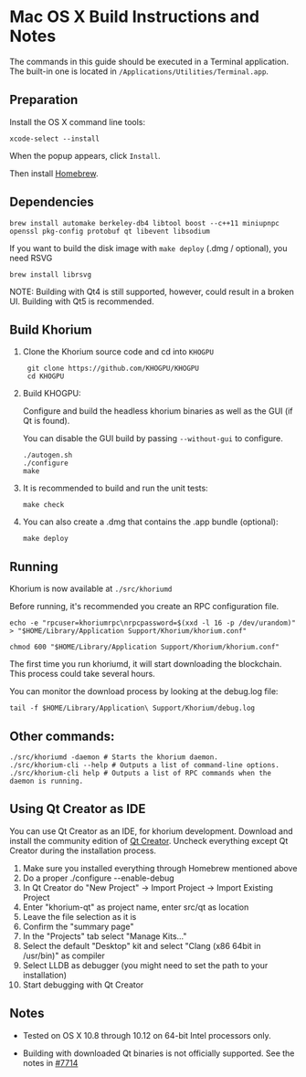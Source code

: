 Mac OS X Build Instructions and Notes
====================================
The commands in this guide should be executed in a Terminal application.
The built-in one is located in `/Applications/Utilities/Terminal.app`.

Preparation
-----------
Install the OS X command line tools:

`xcode-select --install`

When the popup appears, click `Install`.

Then install [Homebrew](https://brew.sh).

Dependencies
----------------------

    brew install automake berkeley-db4 libtool boost --c++11 miniupnpc openssl pkg-config protobuf qt libevent libsodium

If you want to build the disk image with `make deploy` (.dmg / optional), you need RSVG

    brew install librsvg

NOTE: Building with Qt4 is still supported, however, could result in a broken UI. Building with Qt5 is recommended.

Build Khorium
------------------------

1. Clone the Khorium source code and cd into `KHOGPU`

        git clone https://github.com/KHOGPU/KHOGPU
        cd KHOGPU

2.  Build KHOGPU:

    Configure and build the headless khorium binaries as well as the GUI (if Qt is found).

    You can disable the GUI build by passing `--without-gui` to configure.

        ./autogen.sh
        ./configure
        make

3.  It is recommended to build and run the unit tests:

        make check

4.  You can also create a .dmg that contains the .app bundle (optional):

        make deploy

Running
-------

Khorium is now available at `./src/khoriumd`

Before running, it's recommended you create an RPC configuration file.

    echo -e "rpcuser=khoriumrpc\nrpcpassword=$(xxd -l 16 -p /dev/urandom)" > "$HOME/Library/Application Support/Khorium/khorium.conf"

    chmod 600 "$HOME/Library/Application Support/Khorium/khorium.conf"

The first time you run khoriumd, it will start downloading the blockchain. This process could take several hours.

You can monitor the download process by looking at the debug.log file:

    tail -f $HOME/Library/Application\ Support/Khorium/debug.log

Other commands:
-------

    ./src/khoriumd -daemon # Starts the khorium daemon.
    ./src/khorium-cli --help # Outputs a list of command-line options.
    ./src/khorium-cli help # Outputs a list of RPC commands when the daemon is running.

Using Qt Creator as IDE
------------------------
You can use Qt Creator as an IDE, for khorium development.
Download and install the community edition of [Qt Creator](https://www.qt.io/download/).
Uncheck everything except Qt Creator during the installation process.

1. Make sure you installed everything through Homebrew mentioned above
2. Do a proper ./configure --enable-debug
3. In Qt Creator do "New Project" -> Import Project -> Import Existing Project
4. Enter "khorium-qt" as project name, enter src/qt as location
5. Leave the file selection as it is
6. Confirm the "summary page"
7. In the "Projects" tab select "Manage Kits..."
8. Select the default "Desktop" kit and select "Clang (x86 64bit in /usr/bin)" as compiler
9. Select LLDB as debugger (you might need to set the path to your installation)
10. Start debugging with Qt Creator

Notes
-----

* Tested on OS X 10.8 through 10.12 on 64-bit Intel processors only.

* Building with downloaded Qt binaries is not officially supported. See the notes in [#7714](https://github.com/bitcoin/bitcoin/issues/7714)
